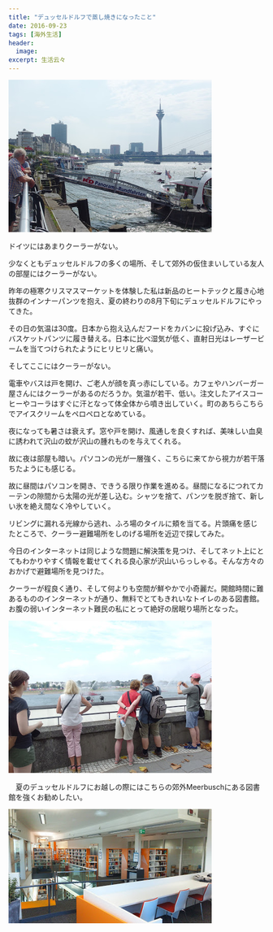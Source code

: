 ```yaml
---
title: "デュッセルドルフで蒸し焼きになったこと"
date: 2016-09-23
tags: [海外生活]
header:
  image:
excerpt: 生活云々
---
```

![Reinmeer](/images/Duesseldorf/IMGP0316.JPG "ドイツのどこにいっても似たような塔があります。東京スカイツリーのパクリも甚だしいですな。")

ドイツにはあまりクーラーがない。


少なくともデュッセルドルフの多くの場所、そして郊外の仮住まいしている友人の部屋にはクーラーがない。

昨年の極寒クリスマスマーケットを体験した私は新品のヒートテックと履き心地抜群のインナーパンツを抱え、夏の終わりの8月下旬にデュッセルドルフにやってきた。

その日の気温は30度。日本から抱え込んだフードをカバンに投げ込み、すぐにバスケットパンツに履き替える。日本に比べ湿気が低く、直射日光はレーザービームを当てつけられたようにヒリヒリと痛い。

そしてここにはクーラーがない。

電車やバスは戸を開け、ご老人が顔を真っ赤にしている。カフェやハンバーガー屋さんにはクーラーがあるのだろうか。気温が若干、低い。注文したアイスコーヒーやコーラはすぐに汗となって体全体から噴き出していく。町のあちらこちらでアイスクリームをペロペロとなめている。

夜になっても暑さは衰えず。窓や戸を開け、風通しを良くすれば、美味しい血臭に誘われて沢山の蚊が沢山の腫れものを与えてくれる。

故に夜は部屋も暗い。パソコンの光が一層強く、こちらに来てから視力が若干落ちたようにも感じる。

故に昼間はパソコンを開き、できうる限り作業を進める。昼間になるにつれてカーテンの隙間から太陽の光が差し込む。シャツを捨て、パンツを脱ぎ捨て、新しい氷を絶え間なく冷やしていく。

リビングに漏れる光線から逃れ、ふろ場のタイルに頬を当てる。片頭痛を感じたところで、クーラー避難場所をしのげる場所を近辺で探してみた。

今日のインターネットは同じような問題に解決策を見つけ、そしてネット上にとてもわかりやすく情報を載せてくれる良心家が沢山いらっしゃる。そんな方々のおかげで避難場所を見つけた。

クーラーが程良く通り、そして何よりも空間が鮮やかで小奇麗だ。開館時間に難あるもののインターネットが通り、無料でとてもきれいなトイレのある図書館。お腹の弱いインターネット難民の私にとって絶好の居眠り場所となった。

![Deutsch](/images/Duesseldorf/IMGP0295.JPG "こっちの人ってこういう中太りのふくよかなひとが多いです。")

　夏のデュッセルドルフにお越しの際にはこちらの郊外Meerbuschにある図書館を強くお勧めしたい。

![Bibliothek](/images/Duesseldorf/IMGP0296.JPG "幾何学的な形をした図書館")
